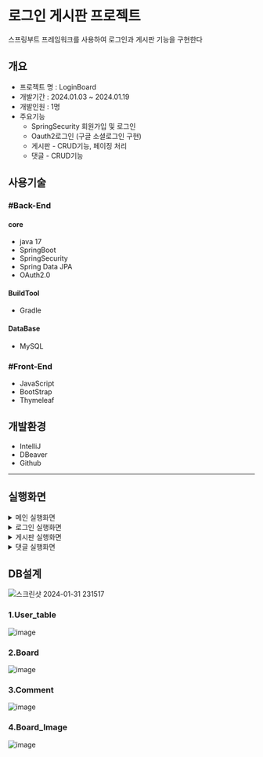 # 로그인 게시판 프로젝트
 스프링부트 프레임워크를 사용하여 로그인과 게시판 기능을 구현한다

## 개요
- 프로젝트 명 : LoginBoard
- 개발기간 : 2024.01.03 ~ 2024.01.19
- 개발인원 :  1명
- 주요기능
   - SpringSecurity 회원가입 및 로그인
   - Oauth2로그인 (구글 소셜로그인 구현) 
   - 게시판 - CRUD기능, 페이징 처리
   - 댓글  - CRUD기능 
## 사용기술
### #Back-End
#### core
- java  17
- SpringBoot
- SpringSecurity
- Spring Data JPA
- OAuth2.0
#### BuildTool
- Gradle
#### DataBase
- MySQL

### #Front-End
- JavaScript
- BootStrap
- Thymeleaf

## 개발환경
- IntelliJ
- DBeaver
- Github
---
## 실행화면
<details>
<summary>메인 실행화면</summary>

#### 1.비로그인 메인화면

 ![스크린샷 2024-01-11 214959](https://github.com/kimhyunkyuo/LoginBoard/assets/131740127/2bcadb1d-6284-4ee8-83c9-084886fccc44)

#### 2.로그인 메인화면 (로그인 완료시 마이페이지와 로그아웃 버튼으로 변경됨)
![스크린샷 2024-01-30 125809](https://github.com/kimhyunkyuo/LoginBoard/assets/131740127/f41c0c05-dc9d-4a56-9e4e-d3cf02ef667e)

</details>

<details>
<summary>로그인 실행화면</summary>

#### 1.회원가입 화면

![스크린샷 2024-01-11 215235](https://github.com/kimhyunkyuo/LoginBoard/assets/131740127/31f7b692-c1f8-4beb-9ca8-7d9ab58fa8fa)
![스크린샷 2024-01-30 143332](https://github.com/kimhyunkyuo/LoginBoard/assets/131740127/e956e0f8-e5d4-40d6-bc77-a94936f0f658)
![image](https://github.com/kimhyunkyuo/LoginBoard/assets/131740127/4828d094-9c76-4f5c-8df6-96ed2b8c56a6)

###### 회원가입시 유효성 검사를 진행하여 회원가입을 진행함(회원가입시 비밀번호는 암호화후 DB에 저장된다.)

#### 2.로그인 화면
![스크린샷 2024-01-30 153509](https://github.com/kimhyunkyuo/LoginBoard/assets/131740127/8a0b394c-99fb-4054-b0d3-cbfdb2e6219e)
![스크린샷 2024-01-11 215217](https://github.com/kimhyunkyuo/LoginBoard/assets/131740127/4726949d-7a8f-4035-9fd1-8b7a0ea11347)
##### 로그인시 아이디/비밀번호 검사를 진행하여 로그인을 진행함

#### 2-1 Oauth2 화면 (소셜로그인)
![스크린샷 2024-01-11 215421](https://github.com/kimhyunkyuo/LoginBoard/assets/131740127/4a129c0c-4271-441e-a163-3afc79c00e37)

</details>


<details>
<summary>게시판 실행화면</summary>

 #### 1.게시판 전체목록

 ![스크린샷 2024-01-31 221715](https://github.com/kimhyunkyuo/LoginBoard/assets/131740127/af561905-b251-46e0-8360-88d56cf58f0d)
##### 페이징 처리와 전체목록을 확인할 수 있다.
 
#### 2.게시글 등록
![스크린샷 2024-01-31 221039](https://github.com/kimhyunkyuo/LoginBoard/assets/131740127/0822cfa0-72a1-43a3-9463-a42fe186076c)
##### 로그인한 사용자만 게시글을 작성할 수 있고 비로그인 사용자가 글쓰기 버튼을 클릭시 로그인 화면으로 넘어간다.

#### 3.게시글 상세화면
![스크린샷 2024-01-31 222320](https://github.com/kimhyunkyuo/LoginBoard/assets/131740127/df1c2cd2-0055-42f1-a268-58f80e8bb90e)
##### 글을 작성한 사용자가 아닌 다른 사용자가 상세보기 접근시 리스트 버튼만 나타난다.

![스크린샷 2024-01-31 222804](https://github.com/kimhyunkyuo/LoginBoard/assets/131740127/26414a78-9a53-4a5c-b901-76e8592f7d58)
##### 글을 작성한 사용자와 일치할시 수정 삭제버튼이 나타난다.

#### 4.게시글 수정화면
![스크린샷 2024-01-31 223156](https://github.com/kimhyunkyuo/LoginBoard/assets/131740127/e2ed9151-1c6d-479f-a68a-81e5a03ad762)
![스크린샷 2024-01-31 223218](https://github.com/kimhyunkyuo/LoginBoard/assets/131740127/6236d3de-fdbe-43f3-8cfc-159115d556b5)
##### 글을 수정시 제목과 내용만 수정이 가능하고 수정버튼을 클릭시 수정된 게시판 상세보기화면으로 넘어간다. 

#### 5.게시글 삭제화면
![스크린샷 2024-01-31 223811](https://github.com/kimhyunkyuo/LoginBoard/assets/131740127/6e09a19e-012c-4ed6-80cb-122ff0e6d7ba)
##### 삭제버튼을 클릭시 삭제확인 여부를 확인하고 삭제를 진행한다.
</details>

<details>
<summary>댓글 실행화면</summary>

#### 1.댓글 작성화면
![image](https://github.com/kimhyunkyuo/LoginBoard/assets/131740127/19c36a03-6c84-4395-8af1-2bd9700aea41)
![image](https://github.com/kimhyunkyuo/LoginBoard/assets/131740127/0dc9896b-2821-412c-972c-39049c8eb3fc)
##### 댓글을 작성한 사용자만 수정,삭제 버튼이 나타난다.

#### 2.댓글 수정화면
![image](https://github.com/kimhyunkyuo/LoginBoard/assets/131740127/df33c7a5-9f56-430d-9063-0b69076d703e)
![image](https://github.com/kimhyunkyuo/LoginBoard/assets/131740127/5c47c33b-4585-4ddb-a9f6-dd5f9237e312)
##### 댓글 수정버튼 클릭시 수정할 수 있는 칸이 나타나고 수정을 진행한다.

#### 3.댓글 삭제화면
![image](https://github.com/kimhyunkyuo/LoginBoard/assets/131740127/8f01a3dc-8ba8-447b-8c3f-38e5b9d7f23b)
##### 댓글 삭제버튼 클릭시 삭제확인 여부를 확인하고 삭제를 진행한다.

</details>

## DB설계

![스크린샷 2024-01-31 231517](https://github.com/kimhyunkyuo/LoginBoard/assets/131740127/8b6caf8a-c060-4871-ab83-1000415dbde5)

### 1.User_table
![image](https://github.com/kimhyunkyuo/LoginBoard/assets/131740127/36073e05-d275-4949-ab45-1832b8efe364)


### 2.Board
![image](https://github.com/kimhyunkyuo/LoginBoard/assets/131740127/475723c7-ddb9-4d15-8714-de67b2acedcf)


### 3.Comment
![image](https://github.com/kimhyunkyuo/LoginBoard/assets/131740127/2352f5e6-c63d-4d0c-9dc5-ce621cad57d6)


### 4.Board_Image
![image](https://github.com/kimhyunkyuo/LoginBoard/assets/131740127/c8078d79-5967-451e-a09f-065affde9615)





